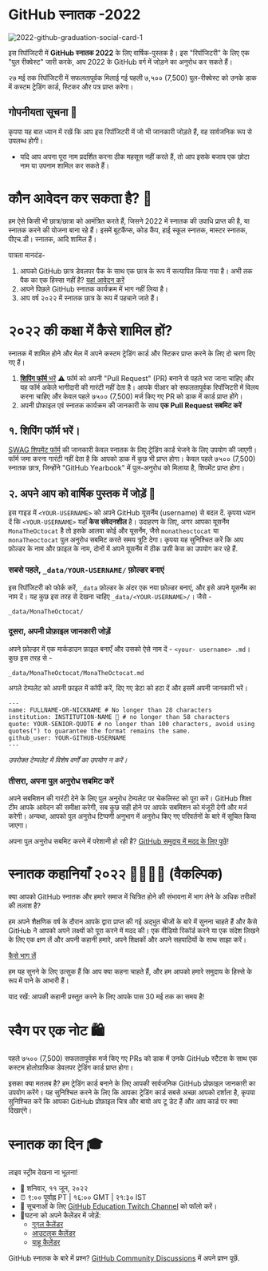 # GitHub स्नातक -2022

![2022-github-graduation-social-card-1](/assets/GHG_Blog_1.jpg)

इस रिपॉजिटरी में **GitHub स्नातक 2022** के लिए वार्षिक-पुस्तक है। इस "रिपॉजिटरी" के लिए एक "पुल रीक्वेस्ट" जारी करके, आप 2022 के GitHub वर्ग में जोड़ने का अनुरोध कर सकते हैं।

२७ मई तक रिपॉजिटरी में सफलतापूर्वक मिलाई गई पहली ७,५०० (7,500) पुल-रीक्वेस्ट को उनके डाक में कस्टम ट्रेडिंग कार्ड, स्टिकर और पत्र प्राप्त करेगा।

## गोपनीयता सूचना 👀
कृपया यह बात ध्यान में रखें कि आप इस रिपॉजिटरी में जो भी जानकारी जोड़ते हैं, वह सार्वजनिक रूप से उपलब्ध होगी।

- यदि आप अपना पूरा नाम प्रदर्शित करना ठीक महसूस नहीं करते हैं, तो आप इसके बजाय एक छोटा नाम या उपनाम शामिल कर सकते हैं।

# कौन आवेदन कर सकता है? 📝
हम ऐसे किसी भी छात्र/छात्रा को आमंत्रित करते हैं, जिसने 2022 में स्नातक की उपाधि प्राप्त की है, या स्नातक करने की योजना बाना रहे हैं। इसमें बूटकैंप्स, कोड कैंप, हाई स्कूल स्नातक, मास्टर स्नातक, पीएच.डी। स्नातक, आदि शामिल हैं।

पात्रता मानदंड-
1. आपको GitHub छात्र डेवलपर पैक के साथ एक छात्र के रूप में सत्यापित किया गया है। अभी तक पैक का एक हिस्सा नहीं है? [यहां आवेदन करें](https://education.github.com/discount_requests/student_application?utm_source=2022-06-11-GitHubGraduation)
2. आपने पिछले GitHub स्नातक कार्यक्रम में भाग नहीं लिया है।
3. आप वर्ष २०२२ में स्नातक छात्र के रूप में पहचाने जाते हैं।

# २०२२ की कक्षा में कैसे शामिल हों?
स्नातक में शामिल होने और मेल में अपने कस्टम ट्रेडिंग कार्ड और स्टिकर प्राप्त करने के लिए दो चरण दिए गए हैं। 
1. [**शिपिंग फॉर्म** भरें](https://airtable.com/shrVMo8ItH4wjsO9f)
 ⚠️ फॉर्म को अपनी "Pull Request" (PR) बनाने से पहले भरा जाना चाहिए और यह फॉर्म अकेले भागीदारी की गारंटी नहीं देता है। आपके पीआर को सफलतापूर्वक रिपॉजिटरी में विलय करना चाहिए और केवल पहले ७५०० (7,500) मर्ज किए गए PR को डाक में कार्ड प्राप्त होंगे।
2. अपनी प्रोफाइल एवं स्नातक कार्यक्रम की जानकारी के साथ **एक Pull Request सबमिट करें**

## १. शिपिंग फॉर्म भरें।
[SWAG शिपमेंट फॉर्म](https://airtable.com/shrVMo8ItH4wjsO9f) की जानकारी केवल स्नातक के लिए ट्रेडिंग कार्ड भेजने के लिए उपयोग की जाएगी। फॉर्म जमा करना गारंटी नहीं देता है कि आपको डाक में कुछ भी प्राप्त होगा। केवल पहले ७५०० (7,500) स्नातक छात्र, जिन्होंने "GitHub Yearbook" में पुल-अनुरोध को मिलाया है, शिपमेंट प्राप्त होगा।

## २. अपने आप को वार्षिक पुस्तक में जोड़ें 🏫
इस गाइड में `<YOUR-USERNAME>` को अपने GitHub यूसर्नेम (username) से बदल दें. कृपया ध्यान दें कि `<YOUR-USERNAME>` यहाँ **केस संवेदनशील** है। उदाहरण के लिए, अगर आपका यूसर्नेम `MonaTheOctocat` है तो इसके आलवा कोई और यूसर्नेम, जैसे `monatheoctocat` या  `monaTheoctocat` पुल अनुरोध सबमिट करते समय त्रुटि देगा। कृपया यह सुनिश्चित करें कि आप फ़ोल्डर के नाम और फ़ाइल के नाम, दोनों में अपने यूसर्नेम में ठीक उसी केस का उपयोग कर रहे हैं.

### सबसे पहले, `_data/YOUR-USERNAME/` फ़ोल्डर बनाएं
इस रिपॉजिटरी को फोर्क करें, `_data` फ़ोल्डर के अंदर एक नया फ़ोल्डर बनाएं, और इसे अपने यूसर्नेम का नाम दें। यह कुछ इस तरह से देखना चाहिए `_data/<YOUR-USERNAME>/`। जैसे -

```
_data/MonaTheOctocat/
```
### दूसरा, अपनी प्रोफ़ाइल जानकारी जोड़ें
अपने फ़ोल्डर में एक मार्कडाउन फ़ाइल बनाएँ और उसको ऐसे नाम दें - `<your- username> .md`। कुछ इस तरह से -
```
_data/MonaTheOctocat/MonaTheOctocat.md
```
अगले टेम्पलेट को अपनी फ़ाइल में कॉपी करें, दिए गए डेटा को हटा दें और इसमें अपनी जानकारी भरें।
```
---
name: FULLNAME-OR-NICKNAME # No longer than 28 characters
institution: INSTITUTION-NAME 🚩 # no longer than 58 characters
quote: YOUR-SENIOR-QUOTE # no longer than 100 characters, avoid using quotes(") to guarantee the format remains the same.
github_user: YOUR-GITHUB-USERNAME
---
```

_उपरोक्त टेम्पलेट में विशेष वर्णों का उपयोग न करें।_

### तीसरा, अपना पुल अनुरोध सबमिट करें
अपने सबमिशन की गारंटी देने के लिए पुल अनुरोध टेम्पलेट पर चेकलिस्ट को पूरा करें। GitHub शिक्षा टीम आपके आवेदन की समीक्षा करेगी, सब कुछ सही होने पर आपके सबमिशन को मंजूरी देगी और मर्ज करेगी। अन्यथा, आपको पुल अनुरोध टिप्पणी अनुभाग में अनुरोध किए गए परिवर्तनों के बारे में सूचित किया जाएगा। 

अपना पुल अनुरोध सबमिट करने में परेशानी हो रही है? [GitHub समुदाय में मदद के लिए पूछें](https://github.com/orgs/github-community/discussions/categories/github-education)!

# स्नातक कहानियाँ २०२२ 👩‍🏫👨‍🏫 (वैकल्पिक)
क्या आपको GitHub स्नातक और हमारे समाज में चित्रित होने की संभावना में भाग लेने के अधिक तरीकों की तलाश है?

हम अपने शैक्षणिक वर्ष के दौरान आपके द्वारा प्राप्त की गई अद्भुत चीजों के बारे में सुनना चाहते हैं और कैसे GitHub ने आपको अपने लक्ष्यों को पूरा करने में मदद की। एक वीडियो रिकॉर्ड करने या एक संदेश लिखने के लिए एक क्षण लें और अपनी कहानी हमारे, अपने शिक्षकों और अपने सहपाठियों के साथ साझा करें।

[कैसे भाग लें](https://drive.google.com/file/d/1AcgUKLXx6WIC5s4eanzOfj8EsiYHARrt/view?usp=sharing)
 
हम यह सुनने के लिए उत्सुक हैं कि आप क्या कहना चाहते हैं, और हम आपको हमारे समुदाय के हिस्से के रूप में पाने के आभारी हैं।

याद रखें: आपकी कहानी प्रस्तुत करने के लिए आपके पास 30 मई तक का समय है!

# स्वैग पर एक नोट 🛍
पहले ७५०० (7,500) सफलतापूर्वक मर्ज किए गए PRs को डाक में उनके GitHub स्टैटस के साथ एक कस्टम होलोग्राफिक डेवलपर ट्रेडिंग कार्ड प्राप्त होगा।

इसका क्या मतलब है? हम ट्रेडिंग कार्ड बनाने के लिए आपकी सार्वजनिक GitHub प्रोफ़ाइल जानकारी का उपयोग करेंगे। यह सुनिश्चित करने के लिए कि आपका ट्रेडिंग कार्ड सबसे अच्छा आपको दर्शाता है, कृपया सुनिश्चित करें कि आपका GitHub प्रोफ़ाइल चित्र और बायो अप टू डेट हैं और आप कार्ड पर क्या दिखाएंगे।

# स्नातक का दिन 🎓
लाइव स्ट्रीम देखना ना भूलना!

- 📆 शनिवार, ११ जून, २०२२
- ⏰ ९:०० पूर्वाह्न PT | १६:०० GMT | २१:३० IST
- 📍 सूचनाओं के लिए [GitHub Education Twitch Channel](https://twitch.tv/githubeducation) को फॉलो करें। 
- 📎घटना को अपने कैलेंडर में जोड़ें:
  - [गूगल कैलेंडर](https://calendar.google.com/calendar/render?action=TEMPLATE&dates=20220611T160000Z%2F20220611T180000Z&details=&location=https%3A%2F%2Fwww.twitch.tv%2Fgithubeducation&text=%F0%9F%8E%89%F0%9F%8E%8A%20GitHub%20Graduation%202022%20%F0%9F%8E%89%F0%9F%8E%8A)
  - [आउटलुक कैलेंडर](https://outlook.live.com/calendar/0/deeplink/compose?allday=false&body=&enddt=2022-06-11T18%3A00%3A00%2B00%3A00&location=https%3A%2F%2Fwww.twitch.tv%2Fgithubeducation&path=%2Fcalendar%2Faction%2Fcompose&rru=addevent&startdt=2022-06-11T16%3A00%3A00%2B00%3A00&subject=%F0%9F%8E%89%F0%9F%8E%8A%20GitHub%20Graduation%202022%20%F0%9F%8E%89%F0%9F%8E%8A)
  - [याहू कैलेंडर](https://calendar.yahoo.com/?desc=&dur=&et=20220611T180000Z&in_loc=https%3A%2F%2Fwww.twitch.tv%2Fgithubeducation&st=20220611T160000Z&title=%F0%9F%8E%89%F0%9F%8E%8A%20GitHub%20Graduation%202022%20%F0%9F%8E%89%F0%9F%8E%8A&v=60)


GitHub स्नातक के बारे में प्रश्न? [GitHub Community Discussions](https://github.com/orgs/github-community/discussions/categories/github-education) में अपने प्रश्न पूछें.
